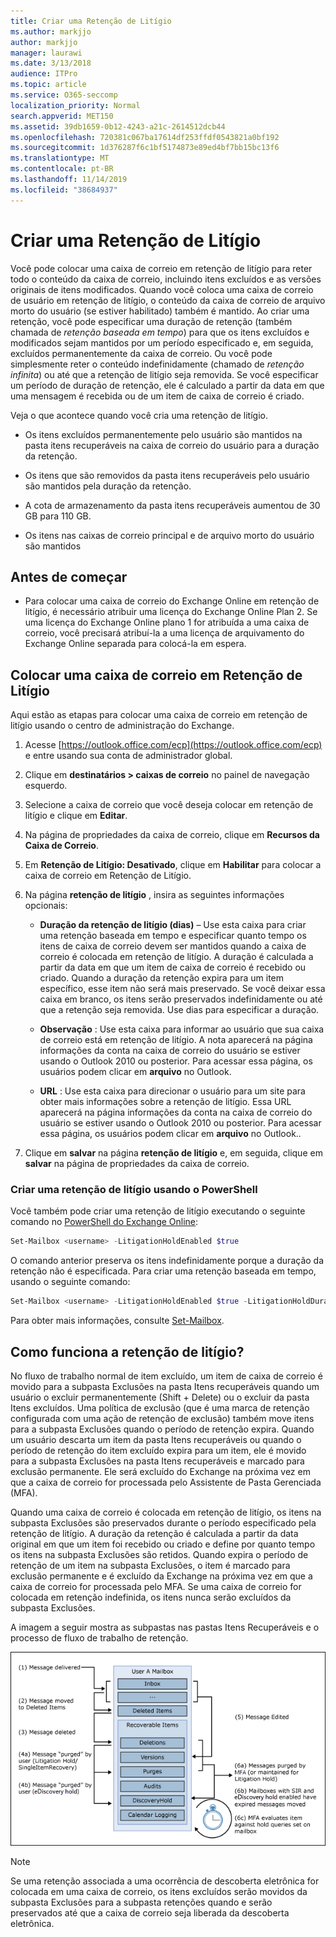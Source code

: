 ```yaml
---
title: Criar uma Retenção de Litígio
ms.author: markjjo
author: markjjo
manager: laurawi
ms.date: 3/13/2018
audience: ITPro
ms.topic: article
ms.service: O365-seccomp
localization_priority: Normal
search.appverid: MET150
ms.assetid: 39db1659-0b12-4243-a21c-2614512dcb44
ms.openlocfilehash: 720381c067ba17614df253ffdf0543821a0bf192
ms.sourcegitcommit: 1d376287f6c1bf5174873e89ed4bf7bb15bc13f6
ms.translationtype: MT
ms.contentlocale: pt-BR
ms.lasthandoff: 11/14/2019
ms.locfileid: "38684937"
---
```

# <a name="create-a-litigation-hold"></a>Criar uma Retenção de Litígio

Você pode colocar uma caixa de correio em retenção de litígio para reter todo o conteúdo da caixa de correio, incluindo itens excluídos e as versões originais de itens modificados. Quando você coloca uma caixa de correio de usuário em retenção de litígio, o conteúdo da caixa de correio de arquivo morto do usuário (se estiver habilitado) também é mantido. Ao criar uma retenção, você pode especificar uma duração de retenção (também chamada de *retenção baseada em tempo*) para que os itens excluídos e modificados sejam mantidos por um período especificado e, em seguida, excluídos permanentemente da caixa de correio. Ou você pode simplesmente reter o conteúdo indefinidamente (chamado de *retenção infinita*) ou até que a retenção de litígio seja removida. Se você especificar um período de duração de retenção, ele é calculado a partir da data em que uma mensagem é recebida ou de um item de caixa de correio é criado. 
  
Veja o que acontece quando você cria uma retenção de litígio.
  
- Os itens excluídos permanentemente pelo usuário são mantidos na pasta itens recuperáveis na caixa de correio do usuário para a duração da retenção.
    
- Os itens que são removidos da pasta itens recuperáveis pelo usuário são mantidos pela duração da retenção.
    
- A cota de armazenamento da pasta itens recuperáveis aumentou de 30 GB para 110 GB.
    
- Os itens nas caixas de correio principal e de arquivo morto do usuário são mantidos
    
## <a name="before-you-begin"></a>Antes de começar

- Para colocar uma caixa de correio do Exchange Online em retenção de litígio, é necessário atribuir uma licença do Exchange Online Plan 2. Se uma licença do Exchange Online plano 1 for atribuída a uma caixa de correio, você precisará atribuí-la a uma licença de arquivamento do Exchange Online separada para colocá-la em espera.
    

## <a name="place-a-mailbox-on-litigation-hold"></a>Colocar uma caixa de correio em Retenção de Litígio

Aqui estão as etapas para colocar uma caixa de correio em retenção de litígio usando o centro de administração do Exchange.

1. Acesse [https://outlook.office.com/ecp](https://outlook.office.com/ecp) e entre usando sua conta de administrador global.

2. Clique em **destinatários > caixas de correio** no painel de navegação esquerdo.

3. Selecione a caixa de correio que você deseja colocar em retenção de litígio e clique em **Editar**.

4. Na página de propriedades da caixa de correio, clique em **Recursos da Caixa de Correio**.
    
5. Em **Retenção de Litígio: Desativado**, clique em **Habilitar** para colocar a caixa de correio em Retenção de Litígio.
    
6. Na página **retenção de litígio** , insira as seguintes informações opcionais: 
    
    - **Duração da retenção de litígio (dias)** – Use esta caixa para criar uma retenção baseada em tempo e especificar quanto tempo os itens de caixa de correio devem ser mantidos quando a caixa de correio é colocada em retenção de litígio. A duração é calculada a partir da data em que um item de caixa de correio é recebido ou criado. Quando a duração da retenção expira para um item específico, esse item não será mais preservado. Se você deixar essa caixa em branco, os itens serão preservados indefinidamente ou até que a retenção seja removida. Use dias para especificar a duração.
    
    - **Observação** : Use esta caixa para informar ao usuário que sua caixa de correio está em retenção de litígio. A nota aparecerá na página informações da conta na caixa de correio do usuário se estiver usando o Outlook 2010 ou posterior. Para acessar essa página, os usuários podem clicar em **arquivo** no Outlook.
    
    - **URL** : Use esta caixa para direcionar o usuário para um site para obter mais informações sobre a retenção de litígio. Essa URL aparecerá na página informações da conta na caixa de correio do usuário se estiver usando o Outlook 2010 ou posterior. Para acessar essa página, os usuários podem clicar em **arquivo** no Outlook..

7. Clique em **salvar** na página **retenção de litígio** e, em seguida, clique em **salvar** na página de propriedades da caixa de correio.

### <a name="create-a-litigation-hold-using-powershell"></a>Criar uma retenção de litígio usando o PowerShell

Você também pode criar uma retenção de litígio executando o seguinte comando no [PowerShell do Exchange Online](https://docs.microsoft.com/powershell/exchange/exchange-online/connect-to-exchange-online-powershell/connect-to-exchange-online-powershell):

```powershell
Set-Mailbox <username> -LitigationHoldEnabled $true
```

O comando anterior preserva os itens indefinidamente porque a duração da retenção não é especificada. Para criar uma retenção baseada em tempo, usando o seguinte comando:

```powershell
Set-Mailbox <username> -LitigationHoldEnabled $true -LitigationHoldDuration <number of days>
```

Para obter mais informações, consulte [Set-Mailbox](https://docs.microsoft.com/powershell/module/exchange/mailboxes/set-mailbox).

## <a name="how-does-litigation-hold-work"></a>Como funciona a retenção de litígio?

No fluxo de trabalho normal de item excluído, um item de caixa de correio é movido para a subpasta Exclusões na pasta Itens recuperáveis quando um usuário o excluir permanentemente (Shift + Delete) ou o excluir da pasta Itens excluídos. Uma política de exclusão (que é uma marca de retenção configurada com uma ação de retenção de exclusão) também move itens para a subpasta Exclusões quando o período de retenção expira. Quando um usuário descarta um item da pasta Itens recuperáveis ou quando o período de retenção do item excluído expira para um item, ele é movido para a subpasta Exclusões na pasta Itens recuperáveis e marcado para exclusão permanente. Ele será excluído do Exchange na próxima vez em que a caixa de correio for processada pelo Assistente de Pasta Gerenciada (MFA).

Quando uma caixa de correio é colocada em retenção de litígio, os itens na subpasta Exclusões são preservados durante o período especificado pela retenção de litígio. A duração da retenção é calculada a partir da data original em que um item foi recebido ou criado e define por quanto tempo os itens na subpasta Exclusões são retidos. Quando expira o período de retenção de um item na subpasta Exclusões, o item é marcado para exclusão permanente e é excluído da Exchange na próxima vez em que a caixa de correio for processada pelo MFA. Se uma caixa de correio for colocada em retenção indefinida, os itens nunca serão excluídos da subpasta Exclusões.

A imagem a seguir mostra as subpastas nas pastas Itens Recuperáveis e o processo de fluxo de trabalho de retenção.

![Ciclo de vida de retenção de litígio](media/LitigationHoldLifeCycle.png)

> [!NOTE]
> Se uma retenção associada a uma ocorrência de descoberta eletrônica for colocada em uma caixa de correio, os itens excluídos serão movidos da subpasta Exclusões para a subpasta retenções quando e serão preservados até que a caixa de correio seja liberada da descoberta eletrônica.
  